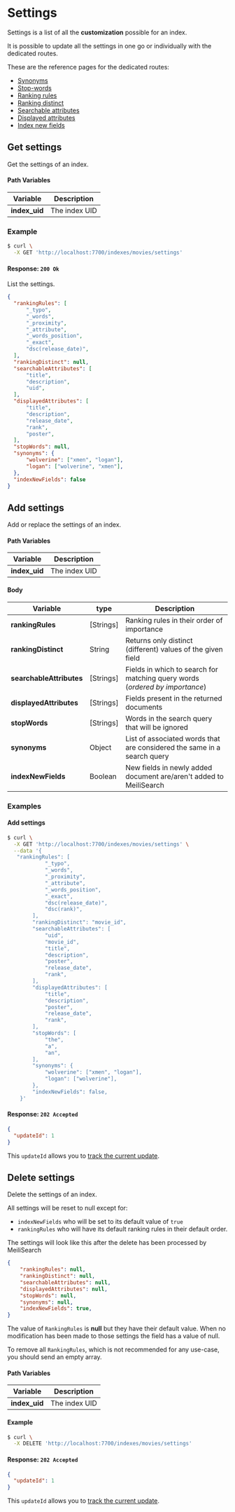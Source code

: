 # Settings

Settings is a list of all the **customization** possible for an index.

It is possible to update all the settings in one go or individually with the dedicated routes.

These are the reference pages for the dedicated routes:
- [Synonyms](/references/synonyms.md)
- [Stop-words](/references/stop_words.md)
- [Ranking rules](/references/ranking_rules.md)
- [Ranking distinct](/references/ranking_distinct.md)
- [Searchable attributes](/references/searchable_attributes.md)
- [Displayed attributes](/references/displayed_attributes.md)
- [Index new fields](/references/index_new_fields.md)

## Get settings

<RouteHighlighter method="GET" route="/indexes/:index_uid/settings" />

Get the settings of an index.

#### Path Variables

| Variable          | Description           |
|-------------------|-----------------------|
| **index_uid**         | The index UID |

### Example

```bash
$ curl \
  -X GET 'http://localhost:7700/indexes/movies/settings'
```

#### Response: `200 Ok`

List the settings.

```json
{
  "rankingRules": [
      "_typo",
      "_words",
      "_proximity",
      "_attribute",
      "_words_position",
      "_exact",
      "dsc(release_date)",
  ],
  "rankingDistinct": null,
  "searchableAttributes": [
      "title",
      "description",
      "uid",
  ],
  "displayedAttributes": [
      "title",
      "description",
      "release_date",
      "rank",
      "poster",
  ],
  "stopWords": null,
  "synonyms": {
      "wolverine": ["xmen", "logan"],
      "logan": ["wolverine", "xmen"],
  },
  "indexNewFields": false
}
```

## Add settings

<RouteHighlighter method="POST" route="/indexes/:index_uid/settings" />

Add or replace the settings of an index.

#### Path Variables

| Variable          | Description           |
|-------------------|-----------------------|
| **index_uid**         | The index UID |

#### Body

| Variable          | type |  Description |
|-------------------|-----------------------| --- |
| **rankingRules** | [Strings] | Ranking rules in their order of importance  |
| **rankingDistinct** | String | Returns only distinct (different) values of the given field |
| **searchableAttributes** | [Strings] | Fields in which to search for matching query words (*ordered by importance*) |
| **displayedAttributes** | [Strings] | Fields present in the returned documents |
| **stopWords** | [Strings] | Words in the search query that will be ignored |
| **synonyms** | Object | List of associated words that are considered the same in a search query |
| **indexNewFields** | Boolean | New fields in newly added document are/aren't added to MeiliSearch |

### Examples

#### Add settings

```bash
$ curl \
  -X GET 'http://localhost:7700/indexes/movies/settings' \
  --data '{
   "rankingRules": [
            "_typo",
            "_words",
            "_proximity",
            "_attribute",
            "_words_position",
            "_exact",
            "dsc(release_date)",
            "dsc(rank)",
        ],
        "rankingDistinct": "movie_id",
        "searchableAttributes": [
            "uid",
            "movie_id",
            "title",
            "description",
            "poster",
            "release_date",
            "rank",
        ],
        "displayedAttributes": [
            "title",
            "description",
            "poster",
            "release_date",
            "rank",
        ],
        "stopWords": [
            "the",
            "a",
            "an",
        ],
        "synonyms": {
            "wolverine": ["xmen", "logan"],
            "logan": ["wolverine"],
        },
        "indexNewFields": false,
    }'
```

#### Response: `202 Accepted`

```json
{
  "updateId": 1
}
```
This `updateId` allows you to [track the current update](/references/updates.md).

## Delete settings

<RouteHighlighter method="DELETE" route="/indexes/:index_uid/settings"/>

Delete the settings of an index.

All settings will be reset to null except for:
-  `indexNewFields` who will be set to its default value of `true`
- `rankingRules` who will have its default ranking rules in their default order.
<!-- - `searchableAttributes` and `displayedAttributes` who will have all the fields by default. -->

The settings will look like this after the delete has been processed by MeiliSearch

```json
{
    "rankingRules": null,
    "rankingDistinct": null,
    "searchableAttributes": null,
    "displayedAttributes": null,
    "stopWords": null,
    "synonyms": null,
    "indexNewFields": true,
}
```
The value of `RankingRules` is **null** but they have their default value. When no modification has been made to those settings the field has a value of null.

To remove all `RankingRules`, which is not recommended for any use-case, you should send an empty array.

#### Path Variables

| Variable          | Description           |
|-------------------|-----------------------|
| **index_uid**         | The index UID |


#### Example
```bash
$ curl \
  -X DELETE 'http://localhost:7700/indexes/movies/settings'
```

#### Response: `202 Accepted`

```json
{
  "updateId": 1
}
```
This `updateId` allows you to [track the current update](/references/updates.md).
